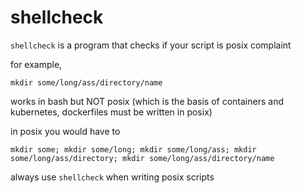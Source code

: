 # shellcheck

`shellcheck` is a program that checks if your script is posix complaint

for example,
```
mkdir some/long/ass/directory/name
```
works in bash but NOT posix (which is the basis of containers and kubernetes, dockerfiles must be written in posix)

in posix you would have to
```
mkdir some; mkdir some/long; mkdir some/long/ass; mkdir some/long/ass/directory; mkdir some/long/ass/directory/name
```

always use `shellcheck` when writing posix scripts
